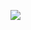 
![](https://github-readme-stats.vercel.app/api/top-langs/?username=Thakhinsoelin&theme=tokyonight&hide_border=false&include_all_commits=false&count_private=true&layout=compact)

<!--
**Thakhinsoelin/Thakhinsoelin** is a ✨ _special_ ✨ repository because its `README.md` (this file) appears on your GitHub profile.

Here are some ideas to get you started:

- 🔭 I’m currently working on ...
- 🌱 I’m currently learning ...
- 👯 I’m looking to collaborate on ...
- 🤔 I’m looking for help with ...
- 💬 Ask me about ...
- 📫 How to reach me: ...
- 😄 Pronouns: ...
- ⚡ Fun fact: ...
-->
